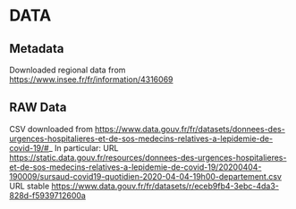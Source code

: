 # DATA

## Metadata
Downloaded regional data from https://www.insee.fr/fr/information/4316069

## RAW Data
CSV downloaded from https://www.data.gouv.fr/fr/datasets/donnees-des-urgences-hospitalieres-et-de-sos-medecins-relatives-a-lepidemie-de-covid-19/#_
In particular: URL https://static.data.gouv.fr/resources/donnees-des-urgences-hospitalieres-et-de-sos-medecins-relatives-a-lepidemie-de-covid-19/20200404-190009/sursaud-covid19-quotidien-2020-04-04-19h00-departement.csv URL stable https://www.data.gouv.fr/fr/datasets/r/eceb9fb4-3ebc-4da3-828d-f5939712600a
